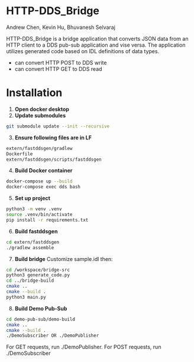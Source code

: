 # HTTP-DDS_Bridge 
Andrew Chen, Kevin Hu, Bhuvanesh Selvaraj

HTTP-DDS_Bridge is a bridge application that converts JSON data from an HTTP client to a DDS pub-sub application and vise versa. The application utilizes generated code based on IDL definitions of data types.
- can convert HTTP POST to DDS write
- can convert HTTP GET to DDS read

# Installation
1. **Open docker desktop** 
2. **Update submodules**
   
```bash
git submodule update --init --recursive
```

3. **Ensure following files are in LF**


```bash
extern/fastddsgen/gradlew 
Dockerfile 
extern/fastddsgen/scripts/fastddsgen 
```

4. **Build Docker container**

```bash
docker-compose up --build
docker-compose exec dds bash
```
5. **Set up project**

```bash
python3 -m venv .venv 
source .venv/bin/activate
pip install -r requirements.txt 
```

6. **Build fastddsgen**

```bash
cd extern/fastddsgen 
./gradlew assemble 
```

7. **Build bridge**
Customize sample.idl then:
```bash
cd /workspace/bridge-src 
python3 generate_code.py 
cd ../bridge-build 
cmake ..
cmake --build . 
python3 main.py 
```
8. **Build Demo Pub-Sub**
```bash
cd demo-pub-sub/demo-build
cmake .. 
cmake --build . 
./DemoSubscriber OR ./DemoPublisher
```
For GET requests, run ./DemoPublisher. For POST requests, run ./DemoSubscriber 
